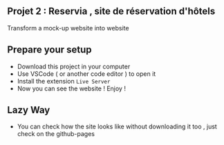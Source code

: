 ## Projet 2 : Reservia , site de réservation d'hôtels 

Transform a mock-up website into website 

## Prepare your setup 
- Download this project in your computer 
- Use VSCode ( or another code editor ) to open it 
- Install the extension ```Live Server```
- Now you can see the website ! Enjoy ! 

## Lazy Way 
- You can check how the site looks like without downloading it too , just check on the github-pages


